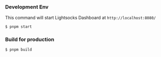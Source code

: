 
### Development Env

This command will start Lightsocks Dashboard at `http://localhost:8080/`

```bash
$ pnpm start
```

### Build for production

```bash
$ pnpm build
```

